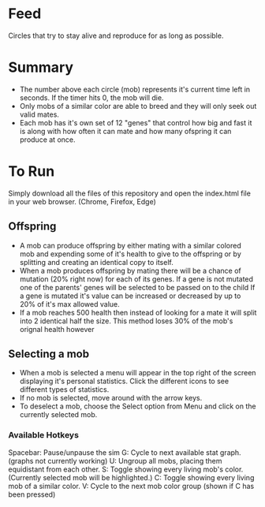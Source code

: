 # Feed
Circles that try to stay alive and reproduce for as long as possible.

# Summary

* The number above each circle (mob) represents it's current time left in seconds. If the timer hits 0, the mob will die.
* Only mobs of a similar color are able to breed and they will only seek out valid mates.
* Each mob has it's own set of 12 "genes" that control how big and fast it is along with how often it can mate and how many ofspring it can produce at once.

# To Run
Simply download all the files of this repository and open the index.html file in your web browser. (Chrome, Firefox, Edge)

## Offspring
* A mob can produce offspring by either mating with a similar colored mob and expending some of it's health to give to the offspring 
or by splitting and creating an identical copy to itself.
* When a mob produces offspring by mating there will be a chance of mutation (20% right now) for each of its genes. 
If a gene is not mutated one of the parents' genes will be selected to be passed on to the child
If a gene is mutated it's value can be increased or decreased by up to 20% of it's max allowed value.
* If a mob reaches 500 health then instead of looking for a mate it will split into 2 identical half the size. 
This method loses 30% of the mob's orignal health however

## Selecting a mob
* When a mob is selected a menu will appear in the top right of the screen displaying it's personal statistics. Click the different icons to see different types of statistics.
* If no mob is selected, move around with the arrow keys.
* To deselect a mob, choose the Select option from Menu and click on the currently selected mob.


### Available Hotkeys

Spacebar: Pause/unpause the sim
G:        Cycle to next available stat graph. (graphs not currently working)
U:        Ungroup all mobs, placing them equidistant from each other.
S:        Toggle showing every living mob's color. (Currently selected mob will be highlighted.)
C:        Toggle showing every living mob of a similar color.
V:        Cycle to the next mob color group (shown if C has been pressed)
